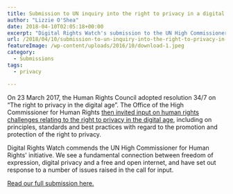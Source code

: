 ```yaml
---
title: Submission to UN inquiry into the right to privacy in a digital age
author: "Lizzie O'Shea"
date: 2018-04-10T02:05:18+00:00
excerpt: "Digital Rights Watch's submission to the UN High Commissioner for Human Rights' inquiry into human rights challenges relating to the right to privacy in the digital age."
url: /2018/04/10/submission-to-un-inquiry-into-the-right-to-privacy-in-a-digital-age/
featureImage: /wp-content/uploads/2016/10/download-1.jpeg
category:
  - Submissions
tags:
  - privacy

---
```

<p class="p1">
  On 23 March 2017, the Human Rights Council adopted resolution 34/7 on &#8220;The right to privacy in the digital age&#8221;. The Office of the High Commissioner for Human Rights <a href="http://www.ohchr.org/EN/Issues/DigitalAge/Pages/ReportPrivacy.aspx">then invited input on human rights challenges relating to the right to privacy in the digital age</a>, including on principles, standards and best practices with regard to the promotion and protection of the right to privacy.
</p>

<p class="p1">
  Digital Rights Watch commends the UN High Commissioner for Human Rights' initiative. We see a fundamental connection between freedom of expression, digital privacy and a free and open internet, and have set out response to a number of issues raised in the call for input.
</p>

[Read our full submission here.][1]

 [1]: /wp-content/uploads/2018/04/DRW-Submission-OHCHR-right-to-privacy-in-the-digital-age.pdf
